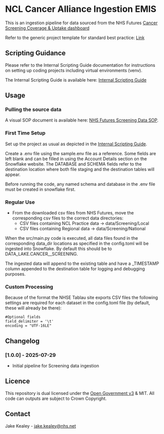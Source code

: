 # NCL Cancer Alliance Ingestion EMIS

This is an ingestion pipeline for data sourced from the NHS Futures [Cancer Screening Coverage & Uptake dashboard](https://future.nhs.uk/vaccsandscreening/view?objectID=42174992)

Refer to the generic project template for standard best practice: [Link](https://github.com/ncl-cancer-alliance/nclca_template/blob/main/README.md)

## Scripting Guidance

Please refer to the Internal Scripting Guide documentation for instructions on setting up coding projects including virtual environments (venv).

The Internal Scripting Guide is available here: [Internal Scripting Guide](https://nhs.sharepoint.com/:w:/r/sites/msteams_38dd8f/Shared%20Documents/Document%20Library/Documents/Git%20Integration/Internal%20Scripting%20Guide.docx?d=wc124f806fcd8401b8d8e051ce9daab87&csf=1&web=1&e=qt05xI)

## Usage

### Pulling the source data
A visual SOP document is available here: [NHS Futures Screening Data SOP](https://nhs.sharepoint.com/:w:/r/sites/msteams_38dd8f/Shared%20Documents/Document%20Library/In-production%20dashboards/NCL/Cancer%20Primary%20Care%20Dashboard/Documents/NHS%20Futures%20Screening%20Data%20Extraction%20SOP.docx?d=w396fced8b00d4afa8ad72ddae75e58ad&csf=1&web=1&e=skwiOB).

### First Time Setup

Set up the project as usual as depicted in the [Internal Scripting Guide](https://nhs.sharepoint.com/:w:/r/sites/msteams_38dd8f/Shared%20Documents/Document%20Library/Documents/Git%20Integration/Internal%20Scripting%20Guide.docx?d=wc124f806fcd8401b8d8e051ce9daab87&csf=1&web=1&e=qt05xI).

Create a .env file using the sample.env file as a reference. Some fields are left blank and can be filled in using the Account Details section on the Snowflake website. The DATABASE and SCHEMA fields refer to the destination location where both file staging and the destination tables will appear.

Before running the code, any named schema and database in the .env file must be created in snowflake first.

### Regular Use

* From the downloaded csv files from NHS Futures, move the corresponding csv files to the correct data directories:
  * CSV files containing NCL Practice data -> data/Screening/Local
  * CSV files containing Regional data -> data/Screening/National

When the src/main.py code is executed, all data files found in the corresponding data_dir locations as specified in the config.toml will be ingested into Snowflake. By default this should be to DATA_LAKE.CANCER__SCREENING.

The ingested data will append to the existing table and have a _TIMESTAMP column appended to the destination table for logging and debugging purposes.

### Custom Processing
Because of the format the NHSE Tablau site exports CSV files the following settings are required for each dataset in the config.toml file (by default, these will already be there):

    #Optional fields  
    field_delimiter = '\t'  
    encoding = "UTF-16LE"

## Changelog

### [1.0.0] - 2025-07-29
- Initial pipeline for Screening data ingestion

## Licence
This repository is dual licensed under the [Open Government v3]([https://www.nationalarchives.gov.uk/doc/open-government-licence/version/3/) & MIT. All code can outputs are subject to Crown Copyright.

## Contact
Jake Kealey - jake.kealey@nhs.net